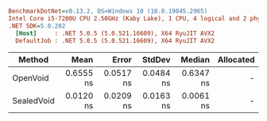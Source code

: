 ``` ini

BenchmarkDotNet=v0.13.2, OS=Windows 10 (10.0.19045.2965)
Intel Core i5-7200U CPU 2.50GHz (Kaby Lake), 1 CPU, 4 logical and 2 physical cores
.NET SDK=5.0.202
  [Host]     : .NET 5.0.5 (5.0.521.16609), X64 RyuJIT AVX2
  DefaultJob : .NET 5.0.5 (5.0.521.16609), X64 RyuJIT AVX2


```
|     Method |      Mean |     Error |    StdDev |    Median | Allocated |
|----------- |----------:|----------:|----------:|----------:|----------:|
|   OpenVoid | 0.6555 ns | 0.0517 ns | 0.0484 ns | 0.6347 ns |         - |
| SealedVoid | 0.0120 ns | 0.0209 ns | 0.0163 ns | 0.0061 ns |         - |
